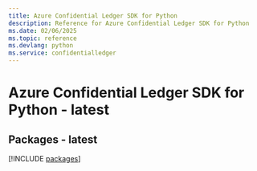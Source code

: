 ```yaml
---
title: Azure Confidential Ledger SDK for Python
description: Reference for Azure Confidential Ledger SDK for Python
ms.date: 02/06/2025
ms.topic: reference
ms.devlang: python
ms.service: confidentialledger
---
```

# Azure Confidential Ledger SDK for Python - latest
## Packages - latest
[!INCLUDE [packages](confidential-ledger-index.md)]